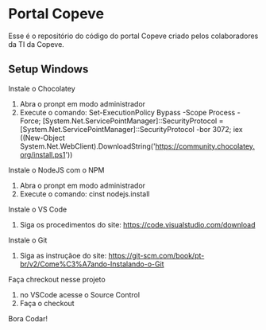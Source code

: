# Portal Copeve

Esse é o repositório do código do portal Copeve criado pelos colaboradores da TI da Copeve.

## Setup Windows

Instale o Chocolatey

1) Abra o pronpt em modo administrador
2) Execute o comando: Set-ExecutionPolicy Bypass -Scope Process -Force; [System.Net.ServicePointManager]::SecurityProtocol = [System.Net.ServicePointManager]::SecurityProtocol -bor 3072; iex ((New-Object System.Net.WebClient).DownloadString('https://community.chocolatey.org/install.ps1'))

Instale o NodeJS com o NPM

1) Abra o pronpt em modo administrador
2) Execute o comando: cinst nodejs.install

Instale o VS Code

1) Siga os procedimentos do site: https://code.visualstudio.com/download

Instale o Git

 1) Siga as instruçãoe do site: https://git-scm.com/book/pt-br/v2/Come%C3%A7ando-Instalando-o-Git

 Faça chreckout nesse projeto

 1) no VSCode acesse o Source Control
 2) Faça o checkout

Bora Codar!
